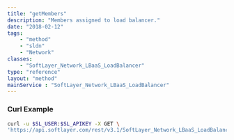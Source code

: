 ```yaml
---
title: "getMembers"
description: "Members assigned to load balancer."
date: "2018-02-12"
tags:
    - "method"
    - "sldn"
    - "Network"
classes:
    - "SoftLayer_Network_LBaaS_LoadBalancer"
type: "reference"
layout: "method"
mainService : "SoftLayer_Network_LBaaS_LoadBalancer"
---
```


### Curl Example
```bash
curl -u $SL_USER:$SL_APIKEY -X GET \
'https://api.softlayer.com/rest/v3.1/SoftLayer_Network_LBaaS_LoadBalancer/{SoftLayer_Network_LBaaS_LoadBalancerID}/getMembers'
```
